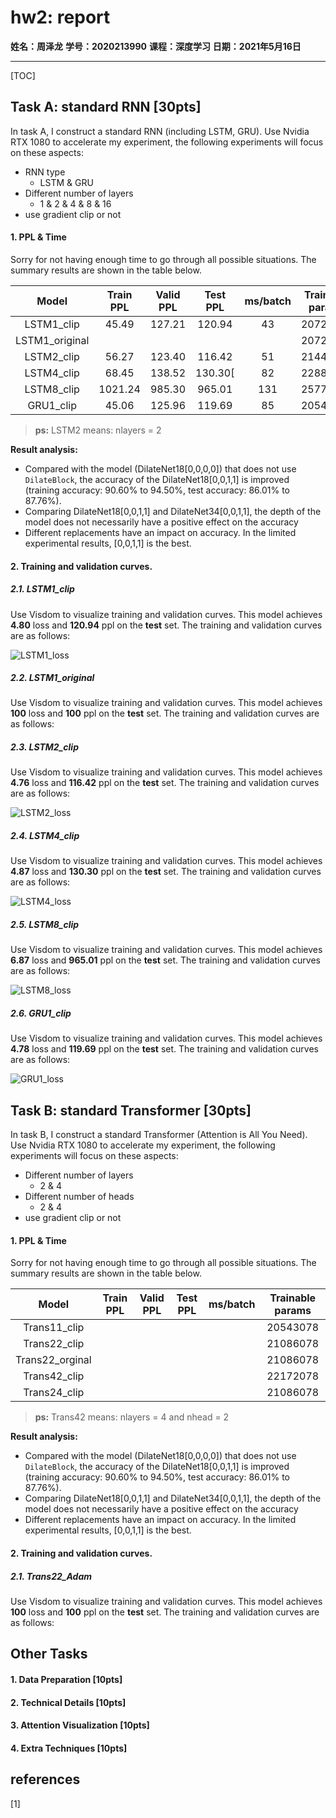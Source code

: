 # hw2: report

**姓名：周泽龙**
**学号：2020213990**
**课程：深度学习**
**日期：2021年5月16日**

------

[TOC]



<div STYLE="page-break-after: always;"></div>

## Task A: standard RNN [30pts]

In task A, I construct a standard RNN (including LSTM, GRU). Use Nvidia RTX 1080 to accelerate my experiment, the following experiments will focus on these aspects:

* RNN type
  * LSTM & GRU
* Different number of layers 
  * 1 & 2 & 4 & 8 & 16
* use gradient clip or not

#### 1. PPL & Time

Sorry for not having enough time to go through all possible situations. The summary results are shown in the table below.

|     Model      | Train PPL | Valid PPL | Test PPL | ms/batch | Trainable params |
| :------------: | :-------: | :-------: | :------: | :------: | :--------------: |
|   LSTM1_clip   |   45.49   |  127.21   |  120.94  |    43    |     20722478     |
| LSTM1_original |           |           |          |          |     20722478     |
|   LSTM2_clip   |   56.27   |  123.40   |  116.42  |    51    |     21444878     |
|   LSTM4_clip   |   68.45   |  138.52   | 130.30[  |    82    |     22889678     |
|   LSTM8_clip   |  1021.24  |  985.30   |  965.01  |   131    |     25779278     |
|   GRU1_clip    |   45.06   |  125.96   |  119.69  |    85    |     20541878     |

> **ps:** LSTM2 means: nlayers = 2

**Result analysis:**

* Compared with the model (DilateNet18[0,0,0,0]) that does not use `DilateBlock`, the accuracy of the DilateNet18[0,0,1,1] is improved (training accuracy: 90.60% to 94.50%, test accuracy: 86.01% to 87.76%).
* Comparing DilateNet18[0,0,1,1] and DilateNet34[0,0,1,1], the depth of the model does not necessarily have a positive effect on the accuracy
* Different replacements have an impact on accuracy. In the limited experimental results, [0,0,1,1] is the best.



#### 2. Training and validation curves.

##### 2.1. LSTM1_clip

Use Visdom to visualize training and validation curves. This model achieves **4.80** loss and **120.94** ppl on the **test** set. The training and validation curves are as follows:

![LSTM1_loss](hw3_report_2020213990.assets/LSTM1_loss.svg)

##### 2.2. LSTM1_original

Use Visdom to visualize training and validation curves. This model achieves **100** loss and **100** ppl on the **test** set. The training and validation curves are as follows:



##### 2.3. LSTM2_clip

Use Visdom to visualize training and validation curves. This model achieves **4.76** loss and **116.42** ppl on the **test** set. The training and validation curves are as follows:

![LSTM2_loss](hw3_report_2020213990.assets/LSTM2_loss.svg)

##### 2.4. LSTM4_clip

Use Visdom to visualize training and validation curves. This model achieves **4.87** loss and **130.30** ppl on the **test** set. The training and validation curves are as follows:

![LSTM4_loss](hw3_report_2020213990.assets/LSTM4_loss.svg)

##### 2.5. LSTM8_clip

Use Visdom to visualize training and validation curves. This model achieves **6.87** loss and **965.01** ppl on the **test** set. The training and validation curves are as follows:

![LSTM8_loss](hw3_report_2020213990.assets/LSTM8_loss.svg)

##### 2.6. GRU1_clip

Use Visdom to visualize training and validation curves. This model achieves **4.78** loss and **119.69** ppl on the **test** set. The training and validation curves are as follows:

![GRU1_loss](hw3_report_2020213990.assets/GRU1_loss.svg)



## Task B: standard Transformer [30pts]

In task B, I construct a standard Transformer (Attention is All You Need). Use Nvidia RTX 1080 to accelerate my experiment, the following experiments will focus on these aspects:

* Different number of layers 
  * 2 & 4
* Different number of heads
  * 2 & 4
* use gradient clip or not

#### 1. PPL & Time

Sorry for not having enough time to go through all possible situations. The summary results are shown in the table below.

|      Model      | Train PPL | Valid PPL | Test PPL | ms/batch | Trainable params |
| :-------------: | :-------: | :-------: | :------: | :------: | :--------------: |
|  Trans11_clip   |           |           |          |          |     20543078     |
|  Trans22_clip   |           |           |          |          |     21086078     |
| Trans22_orginal |           |           |          |          |     21086078     |
|  Trans42_clip   |           |           |          |          |     22172078     |
|  Trans24_clip   |           |           |          |          |     21086078     |

> **ps:** Trans42 means: nlayers = 4 and nhead = 2

**Result analysis:**

* Compared with the model (DilateNet18[0,0,0,0]) that does not use `DilateBlock`, the accuracy of the DilateNet18[0,0,1,1] is improved (training accuracy: 90.60% to 94.50%, test accuracy: 86.01% to 87.76%).
* Comparing DilateNet18[0,0,1,1] and DilateNet34[0,0,1,1], the depth of the model does not necessarily have a positive effect on the accuracy
* Different replacements have an impact on accuracy. In the limited experimental results, [0,0,1,1] is the best.



#### 2. Training and validation curves.

##### 2.1. Trans22_Adam

Use Visdom to visualize training and validation curves. This model achieves **100** loss and **100** ppl on the **test** set. The training and validation curves are as follows:





## Other Tasks

#### 1. Data Preparation [10pts]



#### 2. Technical Details [10pts]



#### 3. Attention Visualization [10pts]



#### 4. Extra Techniques [10pts]

## references

[1] 

